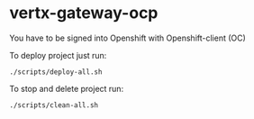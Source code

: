 # vertx-gateway-ocp

You have to be signed into Openshift with Openshift-client (OC)

To deploy project just run:
```
./scripts/deploy-all.sh
```

To stop and delete project run:
```
./scripts/clean-all.sh
```
